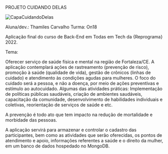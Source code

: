 PROJETO CUIDANDO DELAS

![CapaCuidandoDelas](https://user-images.githubusercontent.com/109421612/208180185-b487c878-85cf-4634-afdb-7b4f76f28e9c.png)

Aluna/dev.: Thamiles Carvalho
Turma: On18

Aplicação final do curso de Back-End em Todas em Tech da {Reprograma} 2022. 

Tema:

Oferecer serviço de saúde física e mental na região de Fortaleza/CE. A aplicação contemplará ações de rastreamento (prevenção de risco), promoção à saúde (qualidade de vida), gestão de crônicos (linhas de cuidado) e atendimento às condições agudas para mulheres. O foco do cuidado será a pessoa, e não a doença, por meio de ações preventivas e estímulo ao autocuidado. 
Algumas das atividades práticas: Implementação de políticas públicas saudáveis, criação de ambientes saudáveis, capacitação da comunidade, desenvolvimento de habilidades individuais e coletivas, reorientação de serviços de saúde e etc.

A prevenção é todo ato que tem impacto na redução de mortalidade e morbidade das pessoas.

A aplicação servirá para armazenar e controlar o cadastro das participantes, bem como as atividades que serão oferecidas, os pontos de atendimento e apoio, informações referentes a saúde e o direito da mulher, em um banco de dados hospedado no MongoDB.




